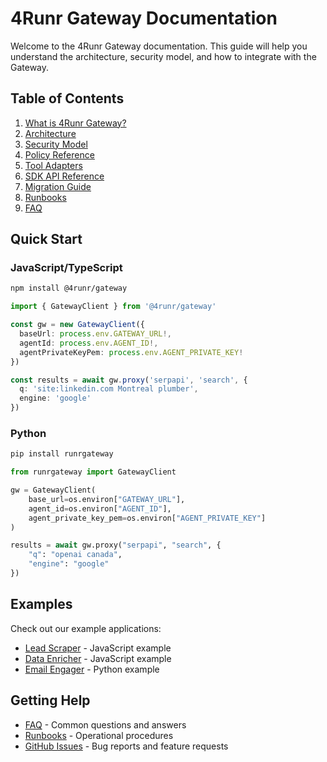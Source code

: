 # 4Runr Gateway Documentation

Welcome to the 4Runr Gateway documentation. This guide will help you understand the architecture, security model, and how to integrate with the Gateway.

## Table of Contents

1. [What is 4Runr Gateway?](./what-is-gateway.md)
2. [Architecture](./architecture.md)
3. [Security Model](./security-model.md)
4. [Policy Reference](./policy-reference.md)
5. [Tool Adapters](./tool-adapters.md)
6. [SDK API Reference](./sdk-api-reference.md)
7. [Migration Guide](./migration-guide.md)
8. [Runbooks](./runbooks.md)
9. [FAQ](./faq.md)

## Quick Start

### JavaScript/TypeScript

```bash
npm install @4runr/gateway
```

```typescript
import { GatewayClient } from '@4runr/gateway'

const gw = new GatewayClient({
  baseUrl: process.env.GATEWAY_URL!,
  agentId: process.env.AGENT_ID!,
  agentPrivateKeyPem: process.env.AGENT_PRIVATE_KEY!
})

const results = await gw.proxy('serpapi', 'search', {
  q: 'site:linkedin.com Montreal plumber',
  engine: 'google'
})
```

### Python

```bash
pip install runrgateway
```

```python
from runrgateway import GatewayClient

gw = GatewayClient(
    base_url=os.environ["GATEWAY_URL"],
    agent_id=os.environ["AGENT_ID"],
    agent_private_key_pem=os.environ["AGENT_PRIVATE_KEY"]
)

results = await gw.proxy("serpapi", "search", {
    "q": "openai canada",
    "engine": "google"
})
```

## Examples

Check out our example applications:

- [Lead Scraper](../examples/scraper-js/) - JavaScript example
- [Data Enricher](../examples/enricher-js/) - JavaScript example  
- [Email Engager](../examples/engager-py/) - Python example

## Getting Help

- [FAQ](./faq.md) - Common questions and answers
- [Runbooks](./runbooks.md) - Operational procedures
- [GitHub Issues](https://github.com/4runr/gateway/issues) - Bug reports and feature requests
